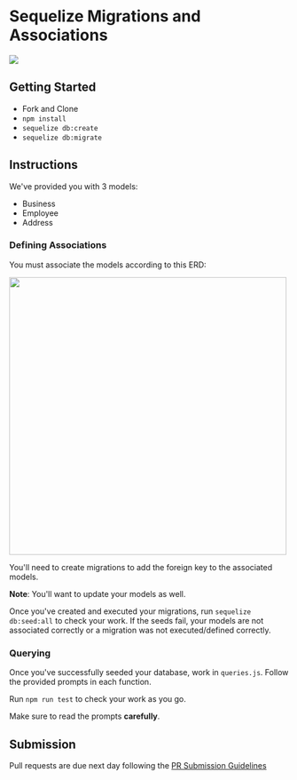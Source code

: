 # Sequelize Migrations and Associations

![](https://www.tagoras.com/wp-content/uploads/2014/05/social-learning-tagoras.png)

## Getting Started

- Fork and Clone
- `npm install`
- `sequelize db:create`
- `sequelize db:migrate`

## Instructions

We've provided you with 3 models:

- Business
- Employee
- Address

### Defining Associations

You must associate the models according to this ERD:

<img src='erd.png' height='500px'/>

You'll need to create migrations to add the foreign key to the associated models.

**Note**: You'll want to update your models as well.

Once you've created and executed your migrations, run `sequelize db:seed:all` to check your work. If the seeds fail, your models are not associated correctly or a migration was not executed/defined correctly.

### Querying

Once you've successfully seeded your database, work in `queries.js`. Follow the provided prompts in each function.

Run `npm run test` to check your work as you go.

Make sure to read the prompts **carefully**.

## Submission

Pull requests are due next day following the [PR Submission Guidelines](https://github.com/SEI-R-2-22/template_pull_request)